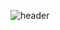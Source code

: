 ![header](https://capsule-render.vercel.app/api?type=wave&color=auto&height=300&section=header&text=wel%come&fontSize=90)
